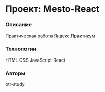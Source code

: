 # Проект: Mesto-React

### Описание
Практическая работа Яндекс.Практикум
### Технологии
HTML
CSS
JavaScript
React
### Авторы
otr-study

